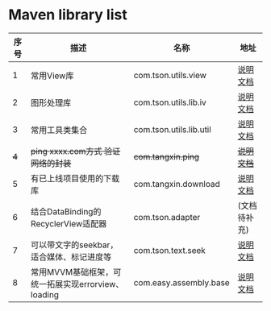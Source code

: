 # Maven library list



| 序号  | 描述                                               | 名称                    | 地址                                                         |
| ----- | -------------------------------------------------- | ----------------------- | ------------------------------------------------------------ |
| 1     | 常用View库                                         | com.tson.utils.view     | [说明文档](https://github.com/xintanggithub/utils/blob/master/utilsview/UTILS_VIEW.md) |
| 2     | 图形处理库                                         | com.tson.utils.lib.iv   | [说明文档](https://github.com/xintanggithub/utils/blob/master/utilslibimage/UTILS_IV.md) |
| 3     | 常用工具类集合                                     | com.tson.utils.lib.util | [说明文档](https://github.com/xintanggithub/utils/blob/master/utilslib/UTILS_UTILS.md) |
| ~~4~~ | ~~ping xxxx.com方式 验证网络的封装~~               | ~~com.tangxin.ping~~    | ~~[说明文档](https://github.com/xintanggithub/maven/blob/master/explan/PING_README.MD)~~ |
| 5     | 有已上线项目使用的下载库                           | com.tangxin.download    | [说明文档](https://github.com/xintanggithub/utils/blob/master/utilsdownload/UTILS_DOWNLOAD.md) |
| 6     | 结合DataBinding的RecyclerView适配器                | com.tson.adapter        | (文档待补充)                                                 |
| 7     | 可以带文字的seekbar，适合媒体、标记进度等          | com.tson.text.seek      | [说明文档](https://github.com/xintanggithub/TextSeekBar/blob/master/README.md) |
| 8     | 常用MVVM基础框架，可统一拓展实现errorview、loading | com.easy.assembly.base  | [说明文档](https://github.com/xintanggithub/easy/tree/main/easy) |



### 
